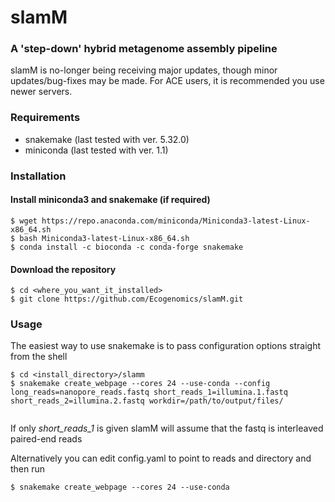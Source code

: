 # slamM

### A 'step-down' hybrid metagenome assembly pipeline
 
slamM is no-longer being receiving major updates, though minor updates/bug-fixes may be made.
For ACE users, it is recommended you use newer servers.

### Requirements
- snakemake (last tested with ver. 5.32.0)
- miniconda (last tested with ver. 1.1)


### Installation

#### Install miniconda3 and snakemake (if required)
```
$ wget https://repo.anaconda.com/miniconda/Miniconda3-latest-Linux-x86_64.sh
$ bash Miniconda3-latest-Linux-x86_64.sh
$ conda install -c bioconda -c conda-forge snakemake
```

#### Download the repository

```
$ cd <where_you_want_it_installed>
$ git clone https://github.com/Ecogenomics/slamM.git
```


### Usage

The easiest way to use snakemake is to pass configuration options straight from the shell

```
$ cd <install_directory>/slamm
$ snakemake create_webpage --cores 24 --use-conda --config long_reads=nanopore_reads.fastq short_reads_1=illumina.1.fastq short_reads_2=illumina.2.fastq workdir=/path/to/output/files/
 
```

If only _short_reads_1_ is given slamM will assume that the fastq is interleaved paired-end reads

Alternatively you can edit config.yaml to point to reads and directory and then run


```
$ snakemake create_webpage --cores 24 --use-conda 
```